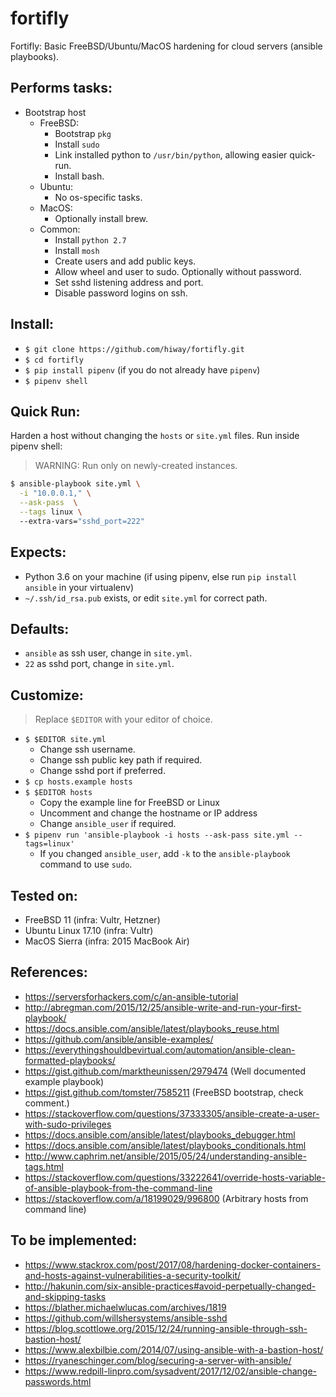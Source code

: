 # fortifly

Fortifly: Basic FreeBSD/Ubuntu/MacOS hardening for cloud servers (ansible playbooks).

## Performs tasks:

- Bootstrap host
  - FreeBSD:
    - Bootstrap `pkg`
    - Install `sudo`    
    - Link installed python to `/usr/bin/python`, allowing easier quick-run.
    - Install bash.
  - Ubuntu:
    - No os-specific tasks.
  - MacOS:
    - Optionally install brew.
  - Common:
    - Install `python 2.7`
    - Install `mosh`
    - Create users and add public keys.
    - Allow wheel and user to sudo. Optionally without password.
    - Set sshd listening address and port.
    - Disable password logins on ssh.

## Install:

- `$ git clone https://github.com/hiway/fortifly.git`
- `$ cd fortifly`
- `$ pip install pipenv` (if you do not already have `pipenv`)
- `$ pipenv shell` 

## Quick Run:

Harden a host without changing the `hosts` or `site.yml` files. Run inside pipenv shell: 

> WARNING: Run only on newly-created instances. 

```bash
$ ansible-playbook site.yml \
  -i "10.0.0.1," \
  --ask-pass  \
  --tags linux \ 
  --extra-vars="sshd_port=222"
```

## Expects:

- Python 3.6 on your machine (if using pipenv, else run `pip install ansible` in your virtualenv)
- `~/.ssh/id_rsa.pub` exists, or edit `site.yml` for correct path.

## Defaults:

- `ansible` as ssh user, change in `site.yml`.
- `22` as sshd port, change in `site.yml`.


## Customize:
> Replace `$EDITOR` with your editor of choice.

- `$ $EDITOR site.yml`
  - Change ssh username.
  - Change ssh public key path if required.
  - Change sshd port if preferred.
- `$ cp hosts.example hosts`
- `$ $EDITOR hosts`
  - Copy the example line for FreeBSD or Linux
  - Uncomment and change the hostname or IP address
  - Change `ansible_user` if required.
- `$ pipenv run 'ansible-playbook -i hosts --ask-pass site.yml --tags=linux'`
  - If you changed `ansible_user`, add `-k` to the `ansible-playbook` command to use `sudo`.


## Tested on:

- FreeBSD 11 (infra: Vultr, Hetzner)
- Ubuntu Linux 17.10 (infra: Vultr) 
- MacOS Sierra (infra: 2015 MacBook Air)

## References:

- https://serversforhackers.com/c/an-ansible-tutorial
- http://abregman.com/2015/12/25/ansible-write-and-run-your-first-playbook/
- https://docs.ansible.com/ansible/latest/playbooks_reuse.html
- https://github.com/ansible/ansible-examples/
- https://everythingshouldbevirtual.com/automation/ansible-clean-formatted-playbooks/
- https://gist.github.com/marktheunissen/2979474 (Well documented example playbook)
- https://gist.github.com/tomster/7585211 (FreeBSD bootstrap, check comment.)
- https://stackoverflow.com/questions/37333305/ansible-create-a-user-with-sudo-privileges
- https://docs.ansible.com/ansible/latest/playbooks_debugger.html
- https://docs.ansible.com/ansible/latest/playbooks_conditionals.html 
- http://www.caphrim.net/ansible/2015/05/24/understanding-ansible-tags.html
- https://stackoverflow.com/questions/33222641/override-hosts-variable-of-ansible-playbook-from-the-command-line
- https://stackoverflow.com/a/18199029/996800 (Arbitrary hosts from command line)

## To be implemented:

- https://www.stackrox.com/post/2017/08/hardening-docker-containers-and-hosts-against-vulnerabilities-a-security-toolkit/
- http://hakunin.com/six-ansible-practices#avoid-perpetually-changed-and-skipping-tasks
- https://blather.michaelwlucas.com/archives/1819
- https://github.com/willshersystems/ansible-sshd
- https://blog.scottlowe.org/2015/12/24/running-ansible-through-ssh-bastion-host/
- https://www.alexbilbie.com/2014/07/using-ansible-with-a-bastion-host/
- https://ryaneschinger.com/blog/securing-a-server-with-ansible/
- https://www.redpill-linpro.com/sysadvent/2017/12/02/ansible-change-passwords.html
